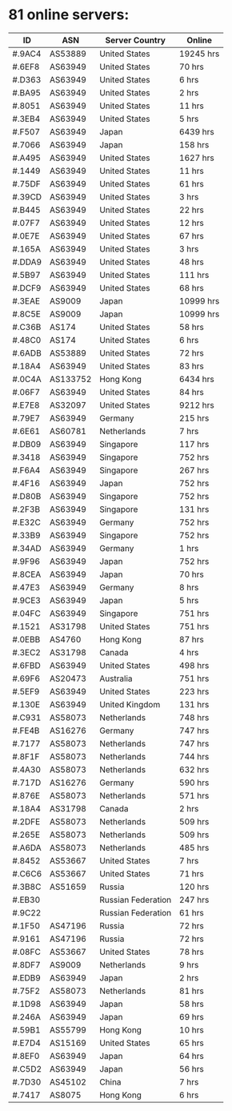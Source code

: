 # 81 online servers:

| ID | ASN | Server Country | Online |
| ------ | ------ | ------ | ------ |
| #.9AC4 | AS53889 | United States | 19245 hrs |
| #.6EF8 | AS63949 | United States | 70 hrs |
| #.D363 | AS63949 | United States | 6 hrs |
| #.BA95 | AS63949 | United States | 2 hrs |
| #.8051 | AS63949 | United States | 11 hrs |
| #.3EB4 | AS63949 | United States | 5 hrs |
| #.F507 | AS63949 | Japan | 6439 hrs |
| #.7066 | AS63949 | Japan | 158 hrs |
| #.A495 | AS63949 | United States | 1627 hrs |
| #.1449 | AS63949 | United States | 11 hrs |
| #.75DF | AS63949 | United States | 61 hrs |
| #.39CD | AS63949 | United States | 3 hrs |
| #.B445 | AS63949 | United States | 22 hrs |
| #.07F7 | AS63949 | United States | 12 hrs |
| #.0E7E | AS63949 | United States | 67 hrs |
| #.165A | AS63949 | United States | 3 hrs |
| #.DDA9 | AS63949 | United States | 48 hrs |
| #.5B97 | AS63949 | United States | 111 hrs |
| #.DCF9 | AS63949 | United States | 68 hrs |
| #.3EAE | AS9009 | Japan | 10999 hrs |
| #.8C5E | AS9009 | Japan | 10999 hrs |
| #.C36B | AS174 | United States | 58 hrs |
| #.48C0 | AS174 | United States | 6 hrs |
| #.6ADB | AS53889 | United States | 72 hrs |
| #.18A4 | AS63949 | United States | 83 hrs |
| #.0C4A | AS133752 | Hong Kong | 6434 hrs |
| #.06F7 | AS63949 | United States | 84 hrs |
| #.E7E8 | AS32097 | United States | 9212 hrs |
| #.79E7 | AS63949 | Germany | 215 hrs |
| #.6E61 | AS60781 | Netherlands | 7 hrs |
| #.DB09 | AS63949 | Singapore | 117 hrs |
| #.3418 | AS63949 | Singapore | 752 hrs |
| #.F6A4 | AS63949 | Singapore | 267 hrs |
| #.4F16 | AS63949 | Japan | 752 hrs |
| #.D80B | AS63949 | Singapore | 752 hrs |
| #.2F3B | AS63949 | Singapore | 131 hrs |
| #.E32C | AS63949 | Germany | 752 hrs |
| #.33B9 | AS63949 | Singapore | 752 hrs |
| #.34AD | AS63949 | Germany | 1 hrs |
| #.9F96 | AS63949 | Japan | 752 hrs |
| #.8CEA | AS63949 | Japan | 70 hrs |
| #.47E3 | AS63949 | Germany | 8 hrs |
| #.9CE3 | AS63949 | Japan | 5 hrs |
| #.04FC | AS63949 | Singapore | 751 hrs |
| #.1521 | AS31798 | United States | 751 hrs |
| #.0EBB | AS4760 | Hong Kong | 87 hrs |
| #.3EC2 | AS31798 | Canada | 4 hrs |
| #.6FBD | AS63949 | United States | 498 hrs |
| #.69F6 | AS20473 | Australia | 751 hrs |
| #.5EF9 | AS63949 | United States | 223 hrs |
| #.130E | AS63949 | United Kingdom | 131 hrs |
| #.C931 | AS58073 | Netherlands | 748 hrs |
| #.FE4B | AS16276 | Germany | 747 hrs |
| #.7177 | AS58073 | Netherlands | 747 hrs |
| #.8F1F | AS58073 | Netherlands | 744 hrs |
| #.4A30 | AS58073 | Netherlands | 632 hrs |
| #.717D | AS16276 | Germany | 590 hrs |
| #.876E | AS58073 | Netherlands | 571 hrs |
| #.18A4 | AS31798 | Canada | 2 hrs |
| #.2DFE | AS58073 | Netherlands | 509 hrs |
| #.265E | AS58073 | Netherlands | 509 hrs |
| #.A6DA | AS58073 | Netherlands | 485 hrs |
| #.8452 | AS53667 | United States | 7 hrs |
| #.C6C6 | AS53667 | United States | 71 hrs |
| #.3B8C | AS51659 | Russia | 120 hrs |
| #.EB30 |  | Russian Federation | 247 hrs |
| #.9C22 |  | Russian Federation | 61 hrs |
| #.1F50 | AS47196 | Russia | 72 hrs |
| #.9161 | AS47196 | Russia | 72 hrs |
| #.08FC | AS53667 | United States | 78 hrs |
| #.8DF7 | AS9009 | Netherlands | 9 hrs |
| #.EDB9 | AS63949 | Japan | 2 hrs |
| #.75F2 | AS58073 | Netherlands | 81 hrs |
| #.1D98 | AS63949 | Japan | 58 hrs |
| #.246A | AS63949 | Japan | 69 hrs |
| #.59B1 | AS55799 | Hong Kong | 10 hrs |
| #.E7D4 | AS15169 | United States | 65 hrs |
| #.8EF0 | AS63949 | Japan | 64 hrs |
| #.C5D2 | AS63949 | Japan | 56 hrs |
| #.7D30 | AS45102 | China | 7 hrs |
| #.7417 | AS8075 | Hong Kong | 6 hrs |

